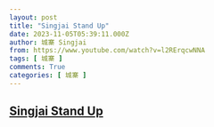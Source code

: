 ```yaml
---
layout: post
title: "Singjai Stand Up"
date: 2023-11-05T05:39:11.000Z
author: 城寨 Singjai
from: https://www.youtube.com/watch?v=l2RErqcwNNA
tags: [ 城寨 ]
comments: True
categories: [ 城寨 ]
---
```

<!--1699162751000-->
[Singjai Stand Up](https://www.youtube.com/watch?v=l2RErqcwNNA)
------

<div>

</div>
